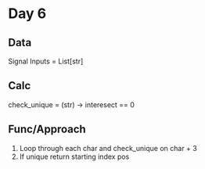 # Day 6

## Data

Signal Inputs = List[str]

## Calc

check_unique = (str) -> interesect == 0

## Func/Approach

1. Loop through each char and check_unique on char + 3
1. If unique return starting index pos
